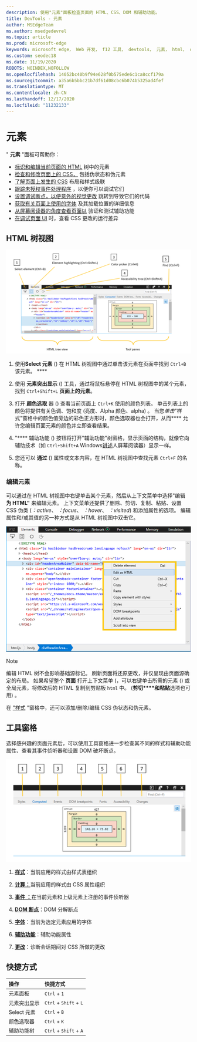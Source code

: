 ```yaml
---
description: 使用"元素"面板检查页面的 HTML、CSS、DOM 和辅助功能。
title: DevTools - 元素
author: MSEdgeTeam
ms.author: msedgedevrel
ms.topic: article
ms.prod: microsoft-edge
keywords: microsoft edge， Web 开发， f12 工具， devtools， 元素， html， css， dom 断点， 事件， 辅助功能
ms.custom: seodec18
ms.date: 11/19/2020
ROBOTS: NOINDEX,NOFOLLOW
ms.openlocfilehash: 14052bc40b9f94e628f0b575ede6c1ca8ccf179a
ms.sourcegitcommit: a35a6b5bbc21b7df61d08cbc6b074b5325ad4fef
ms.translationtype: MT
ms.contentlocale: zh-CN
ms.lasthandoff: 12/17/2020
ms.locfileid: "11232133"
---
```

# 元素

" **元素** "面板可帮助你：

* [标识和编辑当前页面的 HTML](#html-tree-view) 树中的元素
* [检查和修改页面上的 CSS，](./elements/styles.md) 包括伪状态和伪元素
* [了解页面上发生的 CSS](./elements/computed.md) 布局和样式级联
* [跟踪未授权事件处理程序](./elements/events.md) ，以便你可以调试它们
* [设置调试断点，以便意外的视觉更改](./elements/dom-breakpoints.md) 跳转到导致它们的代码
* [获取有关页面上使用的字体](./elements/fonts.md) 及其加载位置的详细信息
* [从屏幕阅读器的角度查看页面以](./elements/accessibility.md) 验证和测试辅助功能 
* [在调试页面 UI](./elements/changes.md) 时，查看 CSS 更改的运行差异

## HTML 树视图

![Microsoft Edge DevTools 元素面板](./media/elements.png)

1. 使用**Select 元素** () 在 HTML 树视图中通过单击该元素在页面中找到 `Ctrl+B` 该元素。 ****

2. 使用 **元素突出显示** () 工具，通过将鼠标悬停在 HTML 树视图中的某个元素，找到 `Ctrl+Shift+L` **页面上的元素**。

3. 打开 **颜色选取** 器 () 查看当前页面上 `Ctrl+K` 使用的颜色列表。 单击列表上的颜色将提供有关色调、饱和度 (亮度、Alpha 颜色、alpha) 。 当您*单击*"样式"窗格中的颜色值旁边的彩色正方形时，颜色选取器也会打开，从而**** 允许您编辑页面元素的颜色并立即查看结果。

4. "**** 辅助功能 () 按钮将打开"辅助功能"树窗格，显示页面的结构，就像它向辅助技术（如 `Ctrl+Shift+A` Windows[讲述](https://support.microsoft.com/help/22798/windows-10-narrator-get-started)[](./elements/accessibility.md)人屏幕阅读器）显示一样。

5. 您还可以 **通过** () 属性或文本内容，在 HTML 树视图中查找元素 `Ctrl+F` 的名称。

### 编辑元素

可以通过在 HTML 树视图中右键单击某个元素，然后从上下文菜单中选择"编辑 **为 HTML"** 来编辑元素。 上下文菜单还提供了删除、剪切、复制、粘贴、设置 CSS 伪类 (*：active*、 *：focus*、 *：hover*、 *：visited*) 和添加属性的选项。 编辑属性和/或其值的另一种方式是从 HTML 树视图中双击它。

![HTML 树视图上下文菜单](./media/elements_html_tree_context.png)

> [!NOTE]
> 编辑 HTML 树不会影响基础源标记。 刷新页面将还原更改，并仅呈现由页面源确定的布局。 如果希望整个 **页面** 打开上下文菜单 (，可以右键单击所需的元素 () 或全局元素，将修改后的 HTML 复制到剪贴板 `html` 中。  (**剪切****和粘贴**选项也可用) 。

在 ["样式](./elements/styles.md) "窗格中，还可以添加/删除/编辑 CSS 伪状态和伪元素。

## 工具窗格

选择感兴趣的页面元素后，可以使用工具窗格进一步检查其不同的样式和辅助功能属性、查看其事件侦听器和设置 DOM 破坏断点。

!["元素"面板上的"工具"窗格](./media/elements_toolpanes.png)

1. [**样式**](./elements/styles.md)：当前应用的样式由样式表组织

2. [**计算：**](./elements/computed.md)当前应用的样式由 CSS 属性组织

3. [**事件 ：**](./elements/events.md)在当前元素和上级元素上注册的事件侦听器

4. [**DOM 断点**](./elements/dom-breakpoints.md)：DOM 分解断点 

5. [**字体**](./elements/fonts.md)：当前为选定元素应用的字体

6. [**辅助功能**](./elements/accessibility.md)：辅助功能属性

7. [**更改**](./elements/changes.md)：诊断会话期间对 CSS 所做的更改  

## 快捷方式

| 操作               | 快捷方式               |
|:---------------------|:-----------------------|
| 元素面板       | `Ctrl` + `1`           |
| 元素突出显示 | `Ctrl` + `Shift` + `L` |
| Select 元素       | `Ctrl` + `B`           |
| 颜色选取器         | `Ctrl` + `K`           |
| 辅助功能树   | `Ctrl` + `Shift` + `A` |
